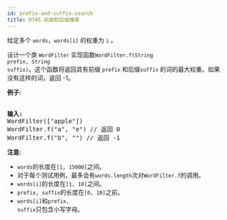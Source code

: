 ```yaml
---
id: prefix-and-suffix-search
title: 0745.前缀和后缀搜索
---
```

给定多个 <code>words</code>，<code>words[i]</code> 的权重为 <code>i</code> 。

设计一个类 <code>WordFilter</code> 实现函数<code>WordFilter.f(String prefix, String suffix)</code>。这个函数将返回具有前缀 <code>prefix</code> 和后缀<code>suffix</code> 的词的最大权重。如果没有这样的词，返回 -1。

**例子:**


<pre><br/><strong>输入:</strong><br/>WordFilter([&#34;apple&#34;])<br/>WordFilter.f(&#34;a&#34;, &#34;e&#34;) // 返回 0<br/>WordFilter.f(&#34;b&#34;, &#34;&#34;) // 返回 -1<br/></pre>

**注意:**

- <code>words</code>的长度在<code>[1, 15000]</code>之间。
- 对于每个测试用例，最多会有<code>words.length</code>次对<code>WordFilter.f</code>的调用。
- <code>words[i]</code>的长度在<code>[1, 10]</code>之间。
- <code>prefix, suffix</code>的长度在<code>[0, 10]</code>之前。
- <code>words[i]</code>和<code>prefix, suffix</code>只包含小写字母。